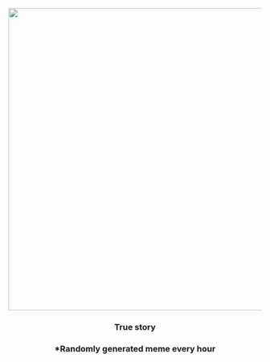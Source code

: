 <p align="center">
        <img src="https://i.redd.it/x3q60xn1s5i91.jpg" width="600" height="600">
        </p>
        <h3 align="center">True story</h3>
        <h3 align="center">*Randomly generated meme every hour</h3>
    